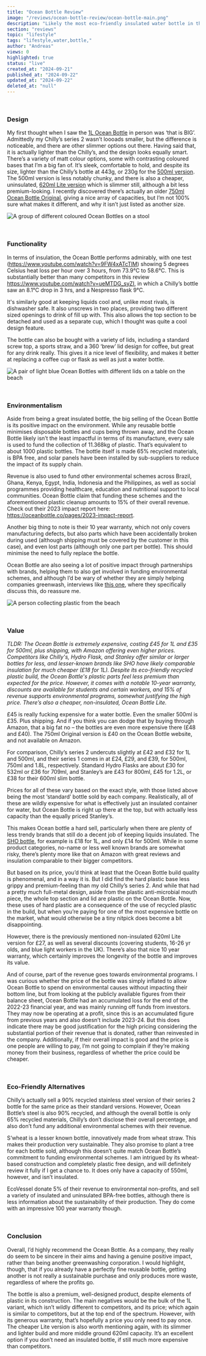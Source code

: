 ```yaml
---
title: "Ocean Bottle Review"
image: "/reviews/ocean-bottle-review/ocean-bottle-main.png"
description: "Likely the most eco-friendly insulated water bottle in the world"
section: "reviews"
topic: "lifestyle"
tags: "lifestyle,water,bottle,"
author: "Andreas"
views: 0
highlighted: true
status: "live"
created_at: "2024-09-21"
published_at: "2024-09-22"
updated_at: "2024-09-22"
deleted_at: "null"
---
```


&nbsp;

### Design

My first thought when I saw the [1L Ocean Bottle](https://oceanbottle.co/products/big-ocean-bottle-obsidian-black) in person was ‘that is BIG’. Admittedly my Chilly’s series 2 wasn’t loooads smaller, but the difference is noticeable, and there are other slimmer options out there. Having said that, it is actually lighter than the Chilly’s, and the design looks equally smart. There’s a variety of matt colour options, some with contrasting coloured bases that I’m a big fan of. It’s sleek, comfortable to hold, and despite its size, lighter than the Chilly’s bottle at 443g, or 230g for the [500ml version](https://oceanbottle.co/products/ocean-bottle-ocean-blue). The 500ml version is less notably chunky, and there is also a cheaper, uninsulated, [620ml Lite version](https://oceanbottle.co/products/ob-lite-lavender-haze) which is slimmer still, although a bit less premium-looking. I recently discovered there’s actually an older [750ml Ocean Bottle Original](https://oceanbottle.co/products/ocean-bottle-obsidian-black-750), giving a nice array of capacities, but I’m not 100% sure what makes it different, and why it isn’t just listed as another size.

![A group of different coloured Ocean Bottles on a stool](/reviews/ocean-bottle-colours.png)

&nbsp;

### Functionality

In terms of insulation, the Ocean Bottle performs admirably, with one test (<https://www.youtube.com/watch?v=9FW4xATcTlM>) showing 5 degrees Celsius heat loss per hour over 3 hours, from 73.9°C to 58.6°C. This is substantially better than many competitors in this review <https://www.youtube.com/watch?v=ueMTDG_syZI>, in which a Chilly’s bottle saw an 8.1°C drop in 3 hrs, and a Nespresso flask 9°C.

It's similarly good at keeping liquids cool and, unlike most rivals, is dishwasher safe. It also unscrews in two places, providing two different sized openings to drink of fill up with. This also allows the top section to be detached and used as a separate cup, which I thought was quite a cool design feature.

The bottle can also be bought with a variety of lids, including a standard screw top, a sports straw, and a 360 ‘brew’ lid design for coffee, but great for any drink really. This gives it a nice level of flexibility, and makes it better at replacing a coffee cup or flask as well as just a water bottle.

![A pair of light blue Ocean Bottles with different lids on a table on the beach](/reviews/ocean-bottle-lids.png)

&nbsp;

### Environmentalism

Aside from being a great insulated bottle, the big selling of the Ocean Bottle is its positive impact on the environment. While any reusable bottle minimises disposable bottles and cups being thrown away, and the Ocean Bottle likely isn’t the least impactful in terms of its manufacture, every sale is used to fund the collection of 11.368kg of plastic. That’s equivalent to about 1000 plastic bottles. The bottle itself is made 65% recycled materials, is BPA free, and solar panels have been installed by sub-suppliers to reduce the impact of its supply chain.

Revenue is also used to fund other environmental schemes across Brazil, Ghana, Kenya, Egypt, India, Indonesia and the Philippines, as well as social programmes providing healthcare, education and nutritional support to local communities. Ocean Bottle claim that funding these schemes and the aforementioned plastic cleanup amounts to 15% of their overall revenue. Check out their 2023 impact report here: <https://oceanbottle.co/pages/2023-impact-report>.

Another big thing to note is their 10 year warranty, which not only covers manufacturing defects, but also parts which have been accidentally broken during used (although shipping must be covered by the customer in this case), and even lost parts (although only one part per bottle). This should minimise the need to fully replace the bottle.

Ocean Bottle are also seeing a lot of positive impact through partnerships with brands, helping them to also get involved in funding environmental schemes, and although I’d be wary of whether they are simply helping companies greenwash, interviews like [this one](https://www.thedrum.com/news/2023/12/05/how-ocean-bottle-uses-corporate-partnerships-grow-without-greenwashing), where they specifically discuss this, do reassure me.

![A person collecting plastic from the beach](/reviews/ocean-bottle-plastic-collection.png)

&nbsp;

### Value

_TLDR: The Ocean Bottle is extremely expensive, costing £45 for 1L and £35 for 500ml, plus shipping, with Amazon offering even higher prices. Competitors like Chilly's, Hydro Flask, and Stanley offer similar or larger bottles for less, and lesser-known brands like SHO have likely comparable insulation for much cheaper (£18 for 1L). Despite its eco-friendly recycled plastic build, the Ocean Bottle's plastic parts feel less premium than expected for the price. However, it comes with a notable 10-year warranty, discounts are available for students and certain workers, and 15% of revenue supports environmental programs, somewhat justifying the high price. There’s also a cheaper, non-insulated, Ocean Bottle Lite._

£45 is really fucking expensive for a water bottle. Even the smaller 500ml is £35. Plus shipping. And if you think you can dodge that by buying through Amazon, that a big fat no – the bottles are even more expensive there (£48 and £40). The 750ml Original version is £40 on the Ocean Bottle website, and not available on Amazon.

For comparison, Chilly’s series 2 undercuts slightly at £42 and £32 for 1L and 500ml, and their series 1 comes in at £24, £29, and £39, for 500ml, 750ml and 1.8L, respectively. Standard Hydro Flasks are about £30 for 532ml or £36 for 709ml, and Stanley’s are £43 for 800ml, £45 for 1.2L, or £38 for their 600ml slim bottle.

Prices for all of these vary based on the exact style, with those listed above being the most ‘standard’ bottle sold by each company. Realistically, all of these are wildly expensive for what is effectively just an insulated container for water, but Ocean Bottle is right up there at the top, but with actually less capacity than the equally priced Stanley’s.

This makes Ocean bottle a hard sell, particularly when there are plenty of less trendy brands that still do a decent job of keeping liquids insulated. The [SHO bottle](https://www.amazon.co.uk/SHO-Bottle-Ultimate-Insulated-Stainless/dp/B07RP1LPGT/ref=sr_1_1_sspa?tag=telegraphaffiliate-21&ascsubtag=Ard3kVWHttgh-21&th=1&psc=1), for example is £18 for 1L, and only £14 for 500ml. While in some product categories, no-name or less well known brands are somewhat risky, there’s plenty more like that on Amazon with great reviews and insulation comparable to their bigger competitors.

But based on its price, you’d think at least that the Ocean Bottle build quality is phenomenal, and in a way it is. But I did find the hard plastic base less grippy and premium-feeling than my old Chilly’s series 2. And while that had a pretty much full-metal design, aside from the plastic anti-microbial mouth piece, the whole top section and lid are plastic on the Ocean Bottle. Now, these uses of hard plastic are a consequence of the use of recycled plastic in the build, but when you’re paying for one of the most expensive bottle on the market, what would otherwise be a tiny nitpick does become a bit disappointing.

However, there is the previously mentioned non-insulated 620ml Lite version for £27, as well as several discounts (covering students, 16-26 yr olds, and blue light workers in the UK). There’s also that nice 10 year warranty, which certainly improves the longevity of the bottle and improves its value.

And of course, part of the revenue goes towards environmental programs. I was curious whether the price of the bottle was simply inflated to allow Ocean Bottle to spend on environmental causes without impacting their bottom line, but from looking at the publicly available figures from their balance sheet, Ocean Bottle had an accumulated loss for the end of the 2022-23 financial year, and was mainly running off funds from investors. They may now be operating at a profit, since this is an accumulated figure from previous years and also doesn’t include 2023-24. But this does indicate there may be good justification for the high pricing considering the substantial portion of their revenue that is donated, rather than reinvested in the company. Additionally, if their overall impact is good and the price is one people are willing to pay, I’m not going to complain if they’re making money from their business, regardless of whether the price could be cheaper.

&nbsp;

### Eco-Friendly Alternatives

Chilly’s actually sell a 90% recycled stainless steel version of their series 2 bottle for the same price as their standard versions. However, Ocean Bottle’s steel is also 90% recycled, and although the overall bottle is only 65% recycled materials, Chilly’s don’t disclose their overall percentage, and also don’t fund any additional environmental schemes with their revenue.

S‘wheat is a lesser known bottle, innovatively made from wheat straw. This makes their production very sustainable. They also promise to plant a tree for each bottle sold, although this doesn’t quite match Ocean Bottle’s commitment to funding environmental schemes. I am intrigued by its wheat-based construction and completely plastic free design, and will definitely review it fully if I get a chance to. It does only have a capacity of 550ml, however, and isn’t insulated.

EcoVessel donate 5% of their revenue to environmental non-profits, and sell a variety of insulated and uninsulated BPA-free bottles, although there is less information about the sustainability of their production. They do come with an impressive 100 year warranty though.

&nbsp;

### Conclusion

Overall, I’d highly recommend the Ocean Bottle. As a company, they really do seem to be sincere in their aims and having a genuine positive impact, rather than being another greenwashing corporation. I would highlight, though, that if you already have a perfectly fine reusable bottle, getting another is not really a sustainable purchase and only produces more waste, regardless of where the profits go.

The bottle is also a premium, well-designed product, despite elements of plastic in its construction. The main negatives would be the bulk of the 1L variant, which isn’t wildly different to competitors, and its price; which again is similar to competitors, but at the top end of the spectrum. However, with its generous warranty, that’s hopefully a price you only need to pay once. The cheaper Lite version is also worth mentioning again, with its slimmer and lighter build and more middle ground 620ml capacity. It’s an excellent option if you don’t need an insulated bottle, if still much more expensive than competitors.